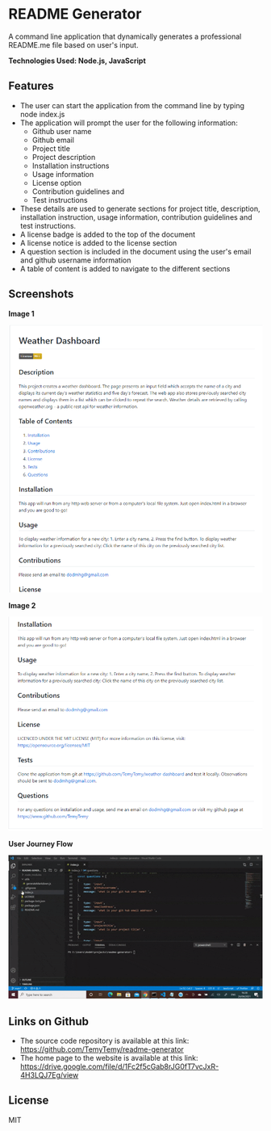 # README Generator
A command line application that dynamically generates a professional README.me file based on user's input.

**Technologies Used: Node.js, JavaScript**

## Features

- The user can start the application from the command line by typing node index.js
- The application will prompt the user for the following information:
  - Github user name
  - Github email
  - Project title
  - Project description
  - Installation instructions
  - Usage information
  - License option
  - Contribution guidelines and
  - Test instructions
- These details are used to generate sections for project title, description, installation instruction, usage information, contribution guidelines and test instructions.
- A license badge is added to the top of the document
- A license notice is added to the license section
- A question section is included in the document using the user's email and github username information
- A table of content is added to navigate to the different sections

## Screenshots



**Image 1**  

![alt text](https://github.com/TemyTemy/readme-generator/blob/main/Assets/Screen%201.PNG)

  
  
  
  
  
  
**Image 2**

![alt text](https://github.com/TemyTemy/readme-generator/blob/main/Assets/Screen%202.PNG)  




**User Journey Flow**

![alt text](https://github.com/TemyTemy/readme-generator/blob/main/Assets/ReadME%20Generator%20GIF.gif) 

## Links on Github

- The source code repository is available at this link: https://github.com/TemyTemy/readme-generator
- The home page to the website is available at this link: https://drive.google.com/file/d/1Fc2f5cGab8rJG0fT7vcJxR-4H3LQJ7Eg/view


## License
MIT


